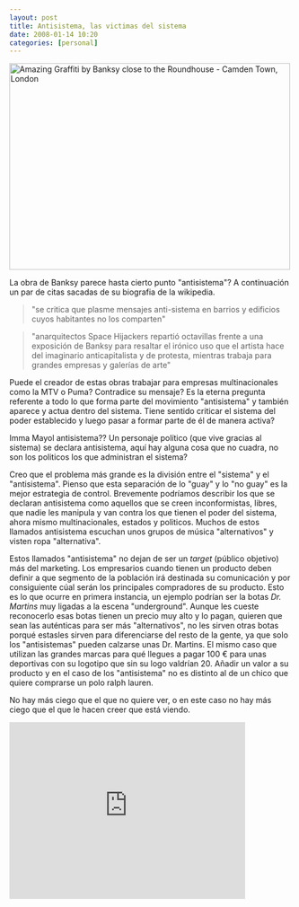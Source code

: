 ```yaml
---
layout: post
title: Antisistema, las victimas del sistema
date: 2008-01-14 10:20
categories: [personal]
---
```

<img src="http://farm1.static.flickr.com/67/171439809_0d17ef5623.jpg" width="500" height="368" alt="Amazing Graffiti by Banksy close to the Roundhouse - Camden Town, London" />

La obra de Banksy parece hasta cierto punto "antisistema"? A continuación un par de citas sacadas de su biografia de la wikipedia.

>"se critica que plasme mensajes anti-sistema en barrios y edificios cuyos habitantes no los comparten"

>"anarquitectos Space Hijackers repartió octavillas frente a una exposición de Banksy para resaltar el irónico uso que el artista hace del imaginario anticapitalista y de protesta, mientras trabaja para grandes empresas y galerías de arte"</font>

Puede el creador de estas obras trabajar para empresas multinacionales como la MTV o Puma? Contradice su mensaje? Es la eterna pregunta referente a todo lo que forma parte del movimiento "antisistema" y también aparece y actua dentro del sistema. Tiene sentido criticar el sistema del poder establecido y luego pasar a formar parte de él de manera activa?

Imma Mayol antisistema?? Un personaje político (que vive gracias al sistema) se declara antisistema, aquí hay alguna cosa que no cuadra, no son los politicos los que administran el sistema?

Creo que el problema más grande es la división entre el "sistema" y el "antisistema". Pienso que esta separación de lo "guay" y lo "no guay" es la mejor estrategia de control. Brevemente podríamos describir los que se declaran antisistema  como aquellos que se creen inconformistas, libres, que nadie les manipula y van contra los que tienen el poder del sistema, ahora mismo multinacionales, estados y politicos. Muchos de estos llamados antisistema escuchan unos grupos de música "alternativos" y visten ropa "alternativa".

Estos llamados "antisistema" no dejan de ser un <em>target</em> (público objetivo)  más del marketing. Los empresarios cuando tienen un producto deben definir a que segmento de la población irá destinada su comunicación y por consiguiente cúal serán los principales compradores de su producto. Esto es lo que ocurre en primera instancia, un ejemplo podrían ser la botas <em>Dr. Martins</em> muy ligadas a la escena "underground". Aunque les cueste reconocerlo esas botas tienen un precio muy alto y lo pagan, quieren que sean las auténticas para ser más "alternativos", no les sirven otras botas porqué estasles sirven para diferenciarse del resto de la gente, ya que solo los "antisistemas" pueden calzarse unas Dr. Martins. El mismo caso que utilizan las grandes marcas para qué llegues a pagar 100 € para unas deportivas con su logotipo que sin su logo valdrían 20. Añadir un valor a su producto y en el caso de los "antisistema" no es distinto al de un chico que quiere comprarse un polo ralph lauren.

No hay más ciego que el que no quiere ver, o en este caso no hay más ciego que el que le hacen creer que está viendo.

<iframe width="420" height="315" src="https://www.youtube.com/embed/_E39VdzP5lY" frameborder="0" allowfullscreen></iframe>
